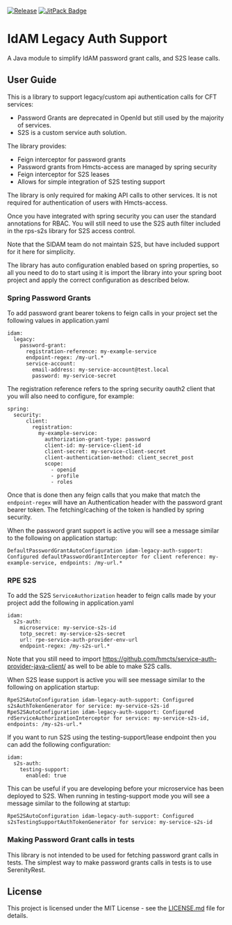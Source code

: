 [![Release](https://jitpack.io/v/hmcts/idam-legacy-auth-support.svg)](https://jitpack.io/#hmcts/idam-legacy-auth-support)
[![JitPack Badge](https://github.com/hmcts/idam-legacy-auth-support/actions/workflows/jitpack_build.yml/badge.svg)](https://github.com/hmcts/idam-legacy-auth-support/actions/workflows/jitpack_build.yml)

# IdAM Legacy Auth Support
A Java module to simplify IdAM password grant calls, and S2S lease calls.

## User Guide

This is a library to support legacy/custom api authentication calls for CFT services:

* Password Grants are deprecated in OpenId but still used by the majority of services.
* S2S is a custom service auth solution.

The library provides:

* Feign interceptor for password grants
* Password grants from Hmcts-access are managed by spring security
* Feign interceptor for S2S leases
* Allows for simple integration of S2S testing support

The library is only required for making API calls to other services. It is not required for authentication of users with Hmcts-access.

Once you have integrated with spring security you can user the standard annotations for RBAC. You will still need to use the S2S auth filter included in the rps-s2s library for S2S access control.

Note that the SIDAM team do not maintain S2S, but have included support for it here for simplicity.

The library has auto configuration enabled based on spring properties, so all you need to do to start using it is import the library into 
your spring boot project and apply the correct configuration as described below.

### Spring Password Grants

To add password grant bearer tokens to feign calls in your project set the following values in application.yaml

```
idam:
  legacy:
    password-grant:
      registration-reference: my-example-service
      endpoint-regex: /my-url.*
      service-account:
        email-address: my-service-account@test.local
        password: my-service-secret
```

The registration reference refers to the spring security oauth2 client that you will also need to configure, for example:
```
spring:
  security:
      client:
        registration:
          my-example-service:
            authorization-grant-type: password
            client-id: my-service-client-id
            client-secret: my-service-client-secret
            client-authentication-method: client_secret_post
            scope:
              - openid
              - profile
              - roles
```

Once that is done then any feign calls that you make that match the `endpoint-regex` will have an Authentication header with the 
password grant bearer token. The fetching/caching of the token is handled by spring security.

When the password grant support is active you will see a message similar to the following on application startup:

```
DefaultPasswordGrantAutoConfiguration idam-legacy-auth-support: Configured defaultPasswordGrantInterceptor for client reference: my-example-service, endpoints: /my-url.*
```

### RPE S2S

To add the S2S `ServiceAuthorization` header to feign calls made by your project add the following in application.yaml

```
idam:
  s2s-auth:
    microservice: my-service-s2s-id
    totp_secret: my-service-s2s-secret
    url: rpe-service-auth-provider-env-url
    endpoint-regex: /my-s2s-url.*
```
Note that you still need to import https://github.com/hmcts/service-auth-provider-java-client/ as well to be able to make S2S calls.

When S2S lease support is active you will see message similar to the following on application startup:

```
RpeS2SAutoConfiguration idam-legacy-auth-support: Configured s2sAuthTokenGenerator for service: my-service-s2s-id
RpeS2SAutoConfiguration idam-legacy-auth-support: Configured rdServiceAuthorizationInterceptor for service: my-service-s2s-id, endpoints: /my-s2s-url.*
```

If you want to run S2S using the testing-support/lease endpoint then you can add the following configuration:
```
idam:
  s2s-auth:
    testing-support:
      enabled: true
```
This can be useful if you are developing before your microservice has been deployed to S2S. When running in testing-support mode 
you will see a message similar to the following at startup:
```
RpeS2SAutoConfiguration idam-legacy-auth-support: Configured s2sTestingSupportAuthTokenGenerator for service: my-service-s2s-id
```

### Making Password Grant calls in tests

This library is not intended to be used for fetching password grant calls in tests. The simplest way to make password grants calls
in tests is to use SerenityRest.

## License

This project is licensed under the MIT License - see the [LICENSE.md](LICENSE.md) file for details.